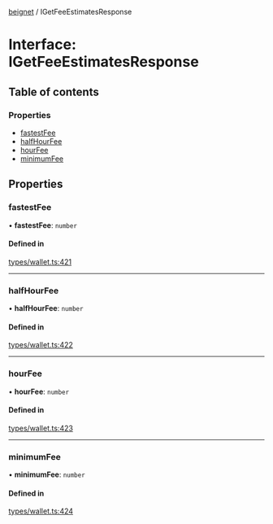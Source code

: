 [beignet](../README.md) / IGetFeeEstimatesResponse

# Interface: IGetFeeEstimatesResponse

## Table of contents

### Properties

- [fastestFee](IGetFeeEstimatesResponse.md#fastestfee)
- [halfHourFee](IGetFeeEstimatesResponse.md#halfhourfee)
- [hourFee](IGetFeeEstimatesResponse.md#hourfee)
- [minimumFee](IGetFeeEstimatesResponse.md#minimumfee)

## Properties

### fastestFee

• **fastestFee**: `number`

#### Defined in

[types/wallet.ts:421](https://github.com/synonymdev/beignet/blob/583604f/src/types/wallet.ts#L421)

___

### halfHourFee

• **halfHourFee**: `number`

#### Defined in

[types/wallet.ts:422](https://github.com/synonymdev/beignet/blob/583604f/src/types/wallet.ts#L422)

___

### hourFee

• **hourFee**: `number`

#### Defined in

[types/wallet.ts:423](https://github.com/synonymdev/beignet/blob/583604f/src/types/wallet.ts#L423)

___

### minimumFee

• **minimumFee**: `number`

#### Defined in

[types/wallet.ts:424](https://github.com/synonymdev/beignet/blob/583604f/src/types/wallet.ts#L424)
